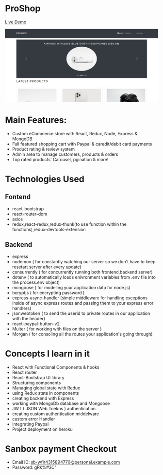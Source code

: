 # ProShop

<a href="https://proshopahmed.herokuapp.com/">Live Demo</a>

<img src="https://github.com/ahmadrazach/ProShop/blob/main/homepage-showcase.jpg" alt="Demo image"/>

# Main Features:

- Custom eCommerce store with React, Redux, Node, Express & MongoDB
- Full featured shopping cart with Paypal & caredit/debit card payments
- Product rating & review system
- Admin area to manage customers, products & orders
- Top rated products' Carousel, pgination & more!

# Technologies Used

## Fontend

- react-bootstrap
- react-router-dom
- axios
- redux,react-redux,redux-thunk(to use function within the functions),redux-devtools-extension

## Backend

- express
- nodemon ( for constantly watching our server so we don't have to keep resetart server after every update)
- consurrently ( for concurrently running both frontend,backend server)
- dotenv ( to automatically loads enivronment variables from .env file into the process.env object)
- mongoose ( for modeling your application data for node.js)
- bcryptjs ( for encrypting password )
- express-async-handler (simple middleware for handling exceptions inside of async express routes and passing them to your express error handlers)
- jsonwebtoken ( to send the userid to private routes in our application with the header)
- react-paypal-button-v2
- Multer ( for working with files on the server )
- Morgan ( for consoling all the routes your application's going through)

# Concepts I learn in it

- React with Functional Components & hooks
- React router
- React-Bootstrap UI library
- Structuring components
- Managing global state with Redux
- using Redux state in components
- creating backend with Express
- working with MongoDb database and Mongoose
- JWT ( JSON Web Toekns ) authentication
- creating custom authentication middelware
- custom error Handler
- Integrating Paypal
- Project deployment on heroku

# Sanbox payment Checkout

- Email ID:
sb-wfir4315894770@personal.example.com
- Password:
gRk%#3C"

